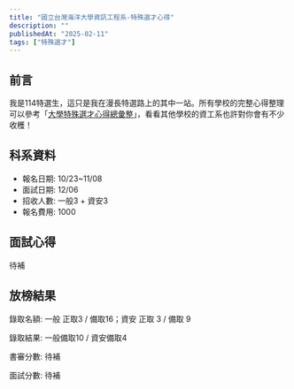 ```yaml
---
title: "國立台灣海洋大學資訊工程系-特殊選才心得"
description: ""
publishedAt: "2025-02-11"
tags: ["特殊選才"]
---
```


## 前言

我是114特選生，這只是我在漫長特選路上的其中一站。所有學校的完整心得整理可以參考「[大學特殊選才心得總彙整](/blogs/special)」，看看其他學校的資工系也許對你會有不少收穫！

## 科系資料

- 報名日期: 10/23~11/08
- 面試日期: 12/06
- 招收人數: 一般3 + 資安3
- 報名費用: 1000

## 面試心得

待補

## 放榜結果

錄取名額: 一般 正取3 / 備取16；資安 正取 3 / 備取 9

錄取結果: 一般備取10 / 資安備取4

書審分數: 待補

面試分數: 待補
